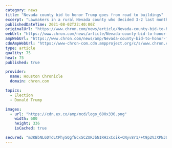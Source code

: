 ```yaml
---
category: news
title: "Nevada county bid to honor Trump goes from road to buildings"
excerpt: "Lawmakers in a rural Nevada county who decided 3-2 last month not to name a road for former President Donald Trump now are considering putting his name on their court, jail and sheriff’s office. Lyon County commissioners have scheduled debate Thursday on a bid to name the Justice Complex in Yerington after Trump,"
publishedDateTime: 2021-08-02T22:40:00Z
originalUrl: "https://www.chron.com/news/article/Nevada-county-bid-to-honor-Trump-goes-from-road-16358052.php"
webUrl: "https://www.chron.com/news/article/Nevada-county-bid-to-honor-Trump-goes-from-road-16358052.php"
ampWebUrl: "https://www.chron.com/news/amp/Nevada-county-bid-to-honor-Trump-goes-from-road-16358052.php"
cdnAmpWebUrl: "https://www-chron-com.cdn.ampproject.org/c/s/www.chron.com/news/amp/Nevada-county-bid-to-honor-Trump-goes-from-road-16358052.php"
type: article
quality: 75
heat: 75
published: true

provider:
  name: Houston Chronicle
  domain: chron.com

topics:
  - Election
  - Donald Trump

images:
  - url: "https://cdn.ex.co/amp/mcd/logo_600x336.png"
    width: 600
    height: 336
    isCached: true

secured: "m3KBbNL6DTdLtPhySQgfECxSCZURJbNIRHzxCoik+CNyv8r1/+t9p2VJXPNJUW08AfDj4odfmXgF71d2comkmkzBkrTR/0LyU85QgF5M0Y4WvGjddrN0tO1zRoHJJq1qQgROxYeXwv+gmAaxkQcQT+lHsKJrq/xquXuv9V+WULdEgI9XMjot49DL8LUrEOIauQ5ZtoacM7o9IomJUoUnovsYyFBYmNJmhZhhAO27/Vyb3CFqNrkfNTIaFVe5xgBL2bCOLNc4iU3bV8CH7yqnbw+OyFjVWwMajWI+j4iqqpjBDcsK6zOY7+O7hJZO8UPkynuSt3iAzZ/pgiqg5Yp4wiz8f8yRIWqeewE6bdGdB1I=;WoGvmWwIcU/WSF5unuIqMw=="
---
```



